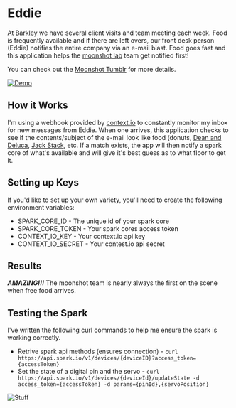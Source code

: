 # Eddie

At [Barkley](http://barkleyus.com) we have several client visits and team meeting each week. Food is frequently available and if there are left overs, our front desk person (Eddie) notifies the entire company via an e-mail blast. Food goes fast and this application helps the [moonshot lab](http://moonshot.barkleyus.com) team get notified first!

You can check out the [Moonshot Tumblr](http://moonshot.barkleyus.com/post/82907928202/vultures-rejoice-introducing-the-eddie-o-matic) for more details.

[![Demo](http://i.imgur.com/5KEH7Ue.png)](https://www.youtube.com/watch?v=iYBZxaMOou0)

## How it Works
I'm using a webhook provided by [context.io](http://context.io/) to constantly monitor my inbox for new messages from Eddie. When one arrives, this application checks to see if the contents/subject of the e-mail look like food (donuts, [Dean and Deluca](http://deandeluca.com/‎), [Jack Stack](http://.jackstackbbq.com), etc. If a match exists, the app will then notify a spark core of what's available and will give it's best guess as to what floor to get it.

## Setting up Keys
If you'd like to set up your own variety, you'll need to create the following environment variables:
* SPARK_CORE_ID - The unique id of your spark core
* SPARK_CORE_TOKEN - Your spark cores access token
* CONTEXT_IO_KEY - Your context.io api key
* CONTEXT_IO_SECRET - Your contest.io api secret

## Results
***AMAZING!!!*** The moonshot team is nearly always the first on the scene when free food arrives.

## Testing the Spark
I've written the following curl commands to help me ensure the spark is working correctly.

* Retrive spark api methods (ensures connection) - `curl https://api.spark.io/v1/devices/{deviceID}?access_token={accessToken}`
* Set the state of a digital pin and the servo - `curl https://api.spark.io/v1/devices/{deviceId}/updateState -d access_token={accessToken} -d params={pinId},{servoPosition}`


![Stuff](https://pbs.twimg.com/media/BlSaPhxCEAA1YHz.jpg)
